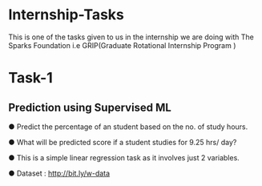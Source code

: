 # Internship-Tasks
This is one of the tasks given to us in the internship we are doing with The Sparks Foundation i.e GRIP(Graduate Rotational Internship Program )

# Task-1
## Prediction using Supervised ML 
● Predict the percentage of an student based on the no. of study hours.

● What will be predicted score if a student studies for 9.25 hrs/ day?

● This is a simple linear  regression task as it involves just 2 variables.

● Dataset : http://bit.ly/w-data 
